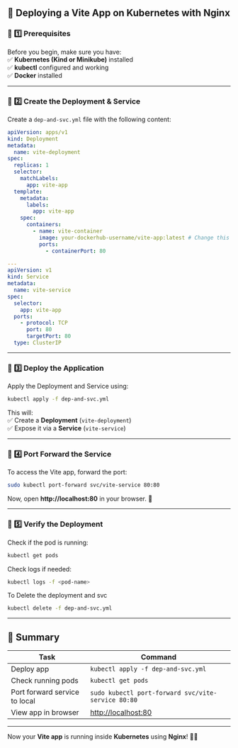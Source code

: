 ## 📌 **Deploying a Vite App on Kubernetes with Nginx**  

### 🔹 **1️⃣ Prerequisites**  
Before you begin, make sure you have:  
✅ **Kubernetes (Kind or Minikube)** installed  
✅ **kubectl** configured and working  
✅ **Docker** installed  

---

### 🔹 **2️⃣ Create the Deployment & Service**  
Create a `dep-and-svc.yml` file with the following content:  

```yaml
apiVersion: apps/v1
kind: Deployment
metadata:
  name: vite-deployment
spec:
  replicas: 1
  selector:
    matchLabels:
      app: vite-app
  template:
    metadata:
      labels:
        app: vite-app
    spec:
      containers:
        - name: vite-container
          image: your-dockerhub-username/vite-app:latest # Change this to your Docker image
          ports:
            - containerPort: 80

---
apiVersion: v1
kind: Service
metadata:
  name: vite-service
spec:
  selector:
    app: vite-app
  ports:
    - protocol: TCP
      port: 80
      targetPort: 80
  type: ClusterIP
```

---

### 🔹 **3️⃣ Deploy the Application**
Apply the Deployment and Service using:  
```sh
kubectl apply -f dep-and-svc.yml
```
This will:  
✅ Create a **Deployment** (`vite-deployment`)  
✅ Expose it via a **Service** (`vite-service`)  

---

### 🔹 **4️⃣ Port Forward the Service**
To access the Vite app, forward the port:  
```sh
sudo kubectl port-forward svc/vite-service 80:80
```
Now, open **http://localhost:80** in your browser. 🎉  

---

### 🔹 **5️⃣ Verify the Deployment**
Check if the pod is running:  
```sh
kubectl get pods
```
Check logs if needed:  
```sh
kubectl logs -f <pod-name>
```
To Delete the deployment and svc 
```sh
kubectl delete -f dep-and-svc.yml
```

---

## 🚀 **Summary**
| Task                          | Command |
|--------------------------------|----------------------------------|
| Deploy app                    | `kubectl apply -f dep-and-svc.yml` |
| Check running pods             | `kubectl get pods` |
| Port forward service to local  | `sudo kubectl port-forward svc/vite-service 80:80` |
| View app in browser            | [http://localhost:80](http://localhost:80) |

---

Now your **Vite app** is running inside **Kubernetes** using **Nginx**! 🚀🔥  
